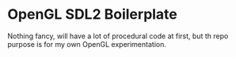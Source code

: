 # OpenGL SDL2 Boilerplate

Nothing fancy, will have a lot of procedural code at first, but th repo purpose is for my own OpenGL experimentation.
